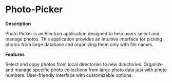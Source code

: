 # Photo-Picker
**Description**

Photo Picker is an Electron application designed to help users select and manage photos. This application provides an intuitive interface for picking photos from large database and organizing them only with file names.

**Features**

Select and copy photos from local directories to new directories.
Organize and manage specific photo collections from large photo data just with photo numbers.
User-friendly interface with customizable options.
